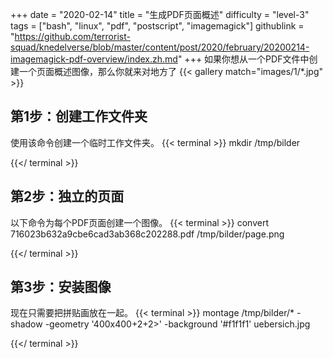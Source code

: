 +++
date = "2020-02-14"
title = "生成PDF页面概述"
difficulty = "level-3"
tags = ["bash", "linux", "pdf", "postscript", "imagemagick"]
githublink = "https://github.com/terrorist-squad/knedelverse/blob/master/content/post/2020/february/20200214-imagemagick-pdf-overview/index.zh.md"
+++
如果你想从一个PDF文件中创建一个页面概述图像，那么你就来对地方了
{{< gallery match="images/1/*.jpg" >}}

## 第1步：创建工作文件夹
使用该命令创建一个临时工作文件夹。
{{< terminal >}}
mkdir /tmp/bilder

{{</ terminal >}}

## 第2步：独立的页面
以下命令为每个PDF页面创建一个图像。
{{< terminal >}}
convert 716023b632a9cbe6cad3ab368c202288.pdf /tmp/bilder/page.png

{{</ terminal >}}

## 第3步：安装图像
现在只需要把拼贴画放在一起。
{{< terminal >}}
montage /tmp/bilder/* -shadow -geometry '400x400+2+2>' -background '#f1f1f1' uebersich.jpg

{{</ terminal >}}
